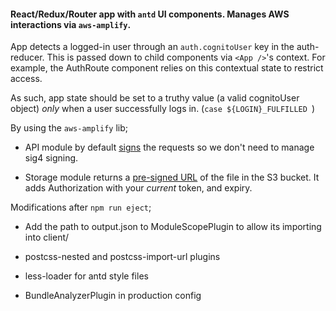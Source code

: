 #### React/Redux/Router app with ```antd``` UI components. Manages AWS interactions via ```aws-amplify```.

App detects a logged-in user through an ```auth.cognitoUser``` key in the auth-reducer. This is passed down to child components via ```<App />```'s context. For example, the AuthRoute component relies on this contextual state to restrict access.

As such, app state should be set to a truthy value (a valid cognitoUser object) *only* when a user successfully logs in. (```case ${LOGIN}_FULFILLED ```)

By using the ```aws-amplify``` lib;
* API module by default [signs](https://github.com/aws/aws-amplify/blob/master/packages/aws-amplify/src/API/RestClient.ts#L163) the requests so we don't need to manage sig4 signing.

* Storage module returns a [pre-signed URL](https://github.com/aws/aws-amplify/blob/master/packages/aws-amplify/src/Storage/Storage.ts#L116) of the file in the S3 bucket. It adds Authorization with your *current* token, and expiry.

Modifications after ```npm run eject```;

* Add the path to output.json to ModuleScopePlugin to allow its importing into client/

* postcss-nested and postcss-import-url plugins

* less-loader for antd style files

* BundleAnalyzerPlugin in production config